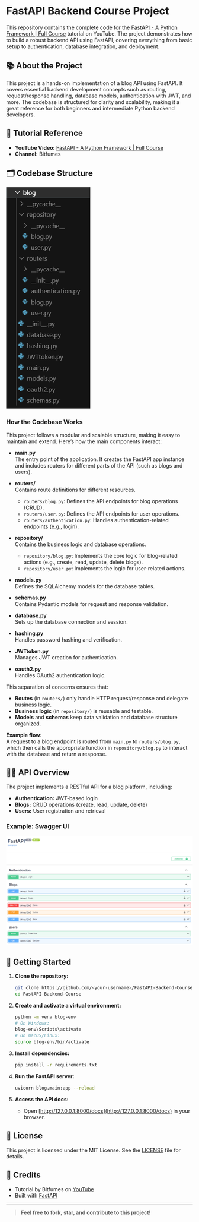 # FastAPI Backend Course Project

This repository contains the complete code for the [FastAPI - A Python Framework | Full Course](https://www.youtube.com/watch?v=7t2alSnE2-I&t=373s) tutorial on YouTube. The project demonstrates how to build a robust backend API using FastAPI, covering everything from basic setup to authentication, database integration, and deployment.

## 📚 About the Project

This project is a hands-on implementation of a blog API using FastAPI. It covers essential backend development concepts such as routing, request/response handling, database models, authentication with JWT, and more. The codebase is structured for clarity and scalability, making it a great reference for both beginners and intermediate Python backend developers.

## 🎥 Tutorial Reference

- **YouTube Video:** [FastAPI - A Python Framework | Full Course](https://www.youtube.com/watch?v=7t2alSnE2-I&t=373s)
- **Channel:** Bitfumes

## 🗂️ Codebase Structure

![Project Structure](CodeBase.png)
<!-- Upload your screenshot as 'blog_structure.png' in the repo root or update the path accordingly -->

### How the Codebase Works

This project follows a modular and scalable structure, making it easy to maintain and extend. Here’s how the main components interact:

- **main.py**  
  The entry point of the application. It creates the FastAPI app instance and includes routers for different parts of the API (such as blogs and users).

- **routers/**  
  Contains route definitions for different resources.  
  - `routers/blog.py`: Defines the API endpoints for blog operations (CRUD).  
  - `routers/user.py`: Defines the API endpoints for user operations.  
  - `routers/authentication.py`: Handles authentication-related endpoints (e.g., login).

- **repository/**  
  Contains the business logic and database operations.  
  - `repository/blog.py`: Implements the core logic for blog-related actions (e.g., create, read, update, delete blogs).  
  - `repository/user.py`: Implements the logic for user-related actions.

- **models.py**  
  Defines the SQLAlchemy models for the database tables.

- **schemas.py**  
  Contains Pydantic models for request and response validation.

- **database.py**  
  Sets up the database connection and session.

- **hashing.py**  
  Handles password hashing and verification.

- **JWTtoken.py**  
  Manages JWT creation for authentication.

- **oauth2.py**  
  Handles OAuth2 authentication logic.

This separation of concerns ensures that:
- **Routes** (in `routers/`) only handle HTTP request/response and delegate business logic.
- **Business logic** (in `repository/`) is reusable and testable.
- **Models** and **schemas** keep data validation and database structure organized.

**Example flow:**  
A request to a blog endpoint is routed from `main.py` to `routers/blog.py`, which then calls the appropriate function in `repository/blog.py` to interact with the database and return a response.

## 🧑‍💻 API Overview

The project implements a RESTful API for a blog platform, including:

- **Authentication:** JWT-based login
- **Blogs:** CRUD operations (create, read, update, delete)
- **Users:** User registration and retrieval

### Example: Swagger UI

![Swagger UI Screenshot](Swagger.png)
<!-- Upload your screenshot as 'swagger.png' in the repo root or update the path accordingly -->

## 🚀 Getting Started

1. **Clone the repository:**
   ```sh
   git clone https://github.com/<your-username>/FastAPI-Backend-Course.git
   cd FastAPI-Backend-Course
   ```

2. **Create and activate a virtual environment:**
   ```sh
   python -m venv blog-env
   # On Windows:
   blog-env\Scripts\activate
   # On macOS/Linux:
   source blog-env/bin/activate
   ```

3. **Install dependencies:**
   ```sh
   pip install -r requirements.txt
   ```

4. **Run the FastAPI server:**
   ```sh
   uvicorn blog.main:app --reload
   ```

5. **Access the API docs:**
   - Open [http://127.0.0.1:8000/docs](http://127.0.0.1:8000/docs) in your browser.

## 📝 License

This project is licensed under the MIT License. See the [LICENSE](LICENSE) file for details.

## 🙏 Credits

- Tutorial by Bitfumes on [YouTube](https://www.youtube.com/watch?v=7t2alSnE2-I&t=373s)
- Built with [FastAPI](https://fastapi.tiangolo.com/)

---

> **Feel free to fork, star, and contribute to this project!**

